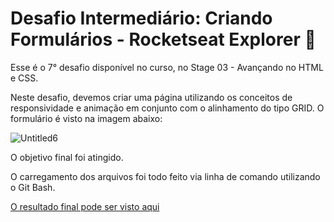 # Desafio Intermediário: Criando Formulários - Rocketseat Explorer :rocket:

Esse é o 7° desafio disponível no curso, no Stage 03 - Avançando no HTML e CSS.

Neste desafio, devemos criar uma página utilizando os conceitos de responsividade e animação em conjunto com o alinhamento do tipo GRID. O formulário é visto na imagem abaixo:

![Untitled6](https://user-images.githubusercontent.com/106932234/176575982-1c9fb955-f000-4a12-b5db-30cd73418bc9.png)

O objetivo final foi atingido.

O carregamento dos arquivos foi todo feito via linha de comando utilizando o Git Bash.

[O resultado final pode ser visto aqui](https://andreviapiana.github.io/form-avaliacao-mentoria/)
